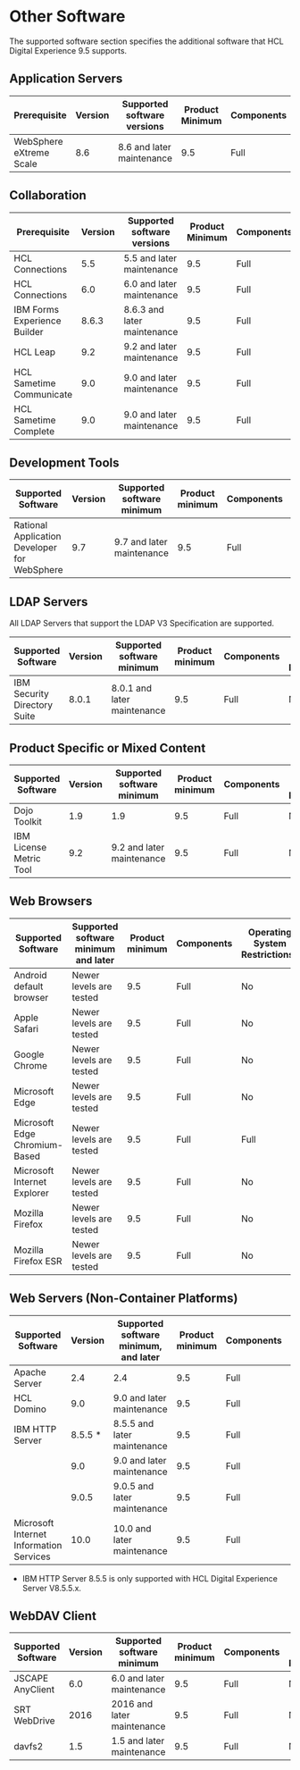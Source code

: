 # Other Software

The supported software section specifies the additional software that HCL Digital Experience 9.5 supports.

## Application Servers

|Prerequisite|Version|Supported software versions|Product Minimum|Components|Operating system restrictions?|
|----------|----------|----------|----------|----------|----------|
|WebSphere eXtreme Scale|8.6|8.6 and later maintenance|9.5|Full|No|

## Collaboration
|Prerequisite|Version|Supported software versions|Product Minimum|Components|Operating system restrictions?|
|-----------|-----|------------------|-----|------|-------------|
|HCL Connections|5.5|5.5 and later maintenance|9.5|Full|No|
|HCL Connections|6.0|6.0 and later maintenance|9.5|Full|No|
|IBM Forms Experience Builder|8.6.3|8.6.3 and later maintenance|9.5|Full|No|
|HCL Leap|9.2|9.2 and later maintenance|9.5|Full|No|
|HCL Sametime Communicate|9.0|9.0 and later maintenance|9.5|Full|No|
|HCL Sametime Complete|9.0|9.0 and later maintenance|9.5|Full|No|

## Development Tools 
|Supported Software|Version|Supported software minimum|Product minimum|Components|Operating System Restrictions?|
|-----------|-----|------------------|-----|------|-------------|
|Rational Application Developer for WebSphere|9.7|9.7 and later maintenance|9.5|Full|No|

## LDAP Servers 
All LDAP Servers that support the LDAP V3 Specification are supported.

|Supported Software|Version|Supported software minimum|Product minimum|Components|Operating System Restrictions?|
|-----------|-----|------------------|-----|------|-------------|
|IBM Security Directory Suite|8.0.1|8.0.1 and later maintenance|9.5|Full|No|

## Product Specific or Mixed Content 
|Supported Software|Version|Supported software minimum|Product minimum|Components|Operating System Restrictions?|
|-----------|-----|------------------|-----|------|-------------|
|Dojo Toolkit|1.9|1.9|9.5|Full|No|
|IBM License Metric Tool|9.2|9.2 and later maintenance|9.5|Full|No|

## Web Browsers 
|Supported Software|Supported software minimum and later|Product minimum|Components|Operating System Restrictions?|
|-----------|-----|------------------|-----|------|
|Android default browser|Newer levels are tested|9.5|Full|No|
|Apple Safari|Newer levels are tested|9.5|Full|No|
|Google Chrome|Newer levels are tested|9.5|Full|No|
|Microsoft Edge|Newer levels are tested|9.5|Full|No|
|Microsoft Edge Chromium-Based|Newer levels are tested|9.5|Full|Full|
|Microsoft Internet Explorer|Newer levels are tested|9.5|Full|No|
|Mozilla Firefox|Newer levels are tested|9.5|Full|No|
|Mozilla Firefox ESR|Newer levels are tested|9.5|Full|No|

## Web Servers (Non-Container Platforms)
|Supported Software|Version|Supported software minimum, and later|Product minimum|Components|Operating System Restrictions?|
|-----------|-----|------------------|-----|------|-------------|
|Apache Server|2.4|2.4|9.5|Full|No|
|HCL Domino|9.0|9.0 and later maintenance|9.5|Full|No|
|IBM HTTP Server|8.5.5 *|8.5.5 and later maintenance|9.5|Full|No|
||9.0|9.0 and later maintenance|9.5|Full|No|
||9.0.5|9.0.5 and later maintenance|9.5|Full|No|
|Microsoft Internet Information Services|10.0|10.0 and later maintenance|9.5|Full|No|

* IBM HTTP Server 8.5.5 is only supported with HCL Digital Experience Server V8.5.5.x.

## WebDAV Client 
|Supported Software|Version|Supported software minimum|Product minimum|Components|Operating System Restrictions?|
|-----------|-----|------------------|-----|------|-------------|
|JSCAPE AnyClient|6.0|6.0 and later maintenance|9.5|Full|No|
|SRT WebDrive|2016|2016 and later maintenance|9.5|Full|No|
|davfs2|1.5|1.5 and later maintenance|9.5|Full|No|

